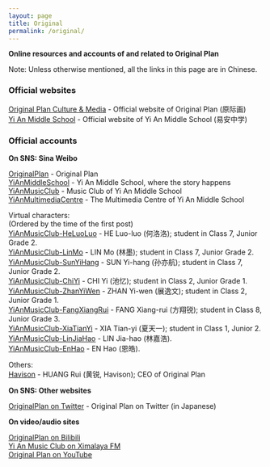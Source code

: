 ```yaml
---
layout: page
title: Original
permalink: /original/
---
```


**Online resources and accounts of and related to Original Plan**

Note: Unless otherwise mentioned, all the links in this page are in Chinese.

### Official websites

[Original Plan Culture & Media](http://www.op-media.cn/) - Official website of Original Plan (原际画)  
[Yi An Middle School](http://www.yianschool.com/) - Official website of Yi An Middle School (易安中学)

### Official accounts

**On SNS: Sina Weibo**

[OriginalPlan](http://weibo.com/satosan) - Original Plan  
[YiAnMiddleSchool](http://weibo.com/yianschool) - Yi An Middle School, where the story happens  
[YiAnMusicClub](http://weibo.com/u/6094546964) - Music Club of Yi An Middle School  
[YiAnMultimediaCentre](http://weibo.com/u/6196825252) - The Multimedia Centre of Yi An Middle School  

Virtual characters:  
(Ordered by the time of the first post)  
[YiAnMusicClub-HeLuoLuo](http://weibo.com/u/6117570574) - HE Luo-luo (何洛洛); student in Class 7, Junior Grade 2.  
[YiAnMusicClub-LinMo](http://weibo.com/u/6108312042) - LIN Mo (林墨); student in Class 7, Junior Grade 2.  
[YiAnMusicClub-SunYiHang](http://weibo.com/u/6108316220) - SUN Yi-hang (孙亦航); student in Class 7, Junior Grade 2.  
[YiAnMusicClub-ChiYi](http://weibo.com/u/6117581836) - CHI Yi (池忆); student in Class 2, Junior Grade 1.  
[YiAnMusicClub-ZhanYiWen](http://weibo.com/u/6108090526) - ZHAN Yi-wen (展逸文); student in Class 2, Junior Grade 1.  
[YiAnMusicClub-FangXiangRui](http://weibo.com/u/6117583008) - FANG Xiang-rui (方翔锐); student in Class 8, Junior Grade 3.  
[YiAnMusicClub-XiaTianYi](http://weibo.com/6286030291) - XIA Tian-yi (夏天一); student in Class 1, Junior 2.  
[YiAnMusicClub-LinJiaHao](http://weibo.com/6210352257) - LIN Jia-hao (林嘉浩).  
[YiAnMusicClub-EnHao](http://weibo.com/u/6346318257) - EN Hao (恩皓).  

Others:  
[Havison](http://weibo.com/havison) - HUANG Rui (黄锐, Havison); CEO of Original Plan

**On SNS: Other websites**

[OriginalPlan on Twitter](https://twitter.com/official_yjh) - Original Plan on Twitter (in Japanese)  

**On video/audio sites**

[OriginalPlan on Bilibili](http://space.bilibili.com/41417787/)  
[Yi An Music Club on Ximalaya FM](http://space.bilibili.com/41417787/)  
[Original Plan on YouTube](https://www.youtube.com/channel/UCk23xpdgzB0PVM82Bp9tGwg)  

